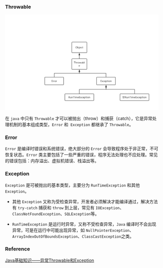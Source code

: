 ### Throwable

![](img/exception.jpg)

在 `java` 中只有 `Throwable` 才可以被抛出（throw）和捕获（catch），它是异常处理机制的基本组成类型，`Error` 和` Exception` 都继承了 `Throwable`。



### Error

`Error` 是编译时错误和系统错误，绝大部分的 `Error` 会导致程序处于非正常，不可恢复状态。`Error` 类主要包括了一些严重的错误，程序无法处理也不应处理。常见的错误包括：内存溢出、虚拟机错误、栈溢出等。

### Exception

`Exception` 是可被抛出的基本类型，主要分为 `RunTimeException` 和其他 `Exception`。



+ 其他 `Exception` 又称为受检查异常，开发者必须解决才能编译通过，解决方法有 `try-catch` 捕获和 `throw` 到上层，常见有 `IOException`、`ClassNotFoundException`、`SQLException`等。

  

+ `RunTimeException` 是运行时异常，又称不受检查异常，`Java` 编译时不会出现异常，可是在运行中可能出现异常，如 `NullPointerException`、`ArrayIndexOutOfBoundsException`、`ClassCastException`之类。









### Reference

[Java基础知识——异常Throwable和Exception](https://blog.csdn.net/doujinlong1/article/details/80343958)